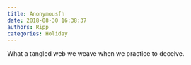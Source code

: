 ```yaml
---
title: Anonymousfh
date: 2018-08-30 16:38:37
authors: Ripp
categories: Holiday
---
```


 What a tangled web we weave when we practice to deceive.